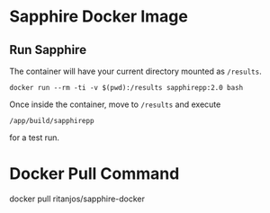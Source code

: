 # Sapphire Docker Image

## Run Sapphire

The container will have your current directory mounted as `/results`.

    docker run --rm -ti -v $(pwd):/results sapphirepp:2.0 bash

Once inside the container, move to `/results` and execute

    /app/build/sapphirepp

for a test run.

# Docker Pull Command 

docker pull ritanjos/sapphire-docker 
